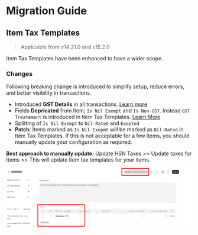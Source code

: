 # Migration Guide

## Item Tax Templates

> Applicable from v14.21.0 and v15.2.0

Item Tax Templates have been enhanced to have a wider scope.

### Changes

Following breaking change is introduced to simplify setup, reduce errors, and better visibility in transactions.

- Introduced <strong>GST Details</strong> in all transactions. [Learn more](../configuration/sales_transaction.md#gst-details)
- Fields <strong>Depricated</strong> from Item; `Is Nil Exempt` and `Is Non-GST`. Instead `GST Treatement` is introduced in Item Tax Templates. [Learn More](../configuration/gst_setup.md#item-tax-templates)
- Splitting of `Is Nil Exempt` to `Nil-Rated` and `Exepted`
- <strong>Patch</strong>: Items marked as `Is Nil Exepmt` will be marked as `Nil-Rated` in Item Tax Templates. If this is not acceptable for a few items, you should manually update your configuration as required.

<strong>Best approach to manually update:</strong>
Update HSN Taxes >> Update taxes for Items >> This will update item tax templates for your items.

![Update HSN Taxes](./assets/migration_guide_update_taxes.png)
